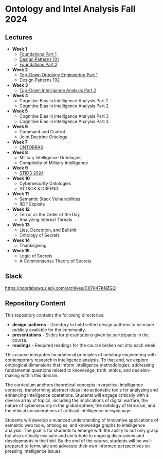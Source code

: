 # Ontology and Intel Analysis Fall 2024

## Lectures

* **Week 1**
  - [Foundations Part 1](https://www.youtube.com/watch?v=1jILnhznzK4)
  - [Design Patterns 101](https://www.youtube.com/watch?v=bQTEaKhhC8Y)
  - [Foundations Part 2](https://www.youtube.com/watch?v=Eorc2s8O4QA&list=PLDpLIEgKNGbMyC42zLl3_c--2CifBz_bu&index=3)
* **Week 2**
  - [Top-Down Ontology Engineering Part 1](https://www.youtube.com/watch?v=7N8oST-pjyE)
  - [Design Patterns 102](https://www.youtube.com/watch?v=dyXC4cMK7-I)
* **Week 3**
  - [Top-Down Intelligence Analysis Part 2](https://www.youtube.com/watch?v=BRb3ffIvHvE)
* **Week 4**
  - Cognitive Bias in Intelligence Analysis Part 1
  - Cognitive Bias in Intelligence Analysis Part 2
* **Week 5**
  - Cognitive Bias in Intelligence Analysis Part 3
  - Cognitive Bias in Intelligence Analysis Part 4
* **Week 6**
  - Command and Control
  - Joint Doctrine Ontology 
* **Week 7**
  - [ONTOBRAS](https://www.inf.ufrgs.br/ontobras/en/17th-seminar-on-ontology-research-in-brazil-ontobras-2024/)
* **Week 8**
  - Military Intelligence Ontologies
  - Complexity of Military Intelligence
* **Week 9**
  - [STIDS 2024](https://kadsci.com/stids2024/)
* **Week 10**
  - Cybersecurity Ontologies
  - ATT&CK & D3FEND
* **Week 11**
  - Semantic Stack Vulnerabilities
  - RDF Exploits
* **Week 12**
  - Terror as the Order of the Day
  - Analyzing Internal Threats
* **Week 13**
  - Lies, Deception, and Bullshit
  - Ontology of Secrets
* **Week 14**
  - Thanksgiving
* **Week 15**
  - Logic of Secrets
  - A Commonsense Theory of Secrets

## Slack

https://ncorlabswg.slack.com/archives/C07K47KNZGQ

## Repository Content
This repository contains the following directories: 

* **design-patterns** - Directory to hold vetted design patterns to be made publicly available for the community.
* **presentations** - Slides for presentations given by participants in the course. 
* **readings** - Required readings for the course broken out into each week.

This course integrates foundational principles of ontology engineering with contemporary research in intelligence analysis. To that end, we explore ontological dimensions that inform intelligence methodologies, addressing fundamental questions related to knowledge, truth, ethics, and decision-making within this domain.

The curriculum anchors theoretical concepts in practical intelligence contexts, transforming abstract ideas into actionable tools for analyzing and enhancing intelligence operations. Students will engage critically with a diverse array of topics, including the implications of digital warfare, the nature of cybersecurity in the global sphere, the ontology of terrorism, and the ethical considerations of artificial intelligence in espionage.

Students will develop a nuanced understanding of innovative applications of semantic web tools, ontologies, and knowledge graphs to intelligence analysis. The goal is for students to emerge with the ability to not only grasp but also critically evaluate and contribute to ongoing discussions and developments in the field. By the end of the course, students will be well-prepared to formulate and advocate their own informed perspectives on pressing intelligence issues.
